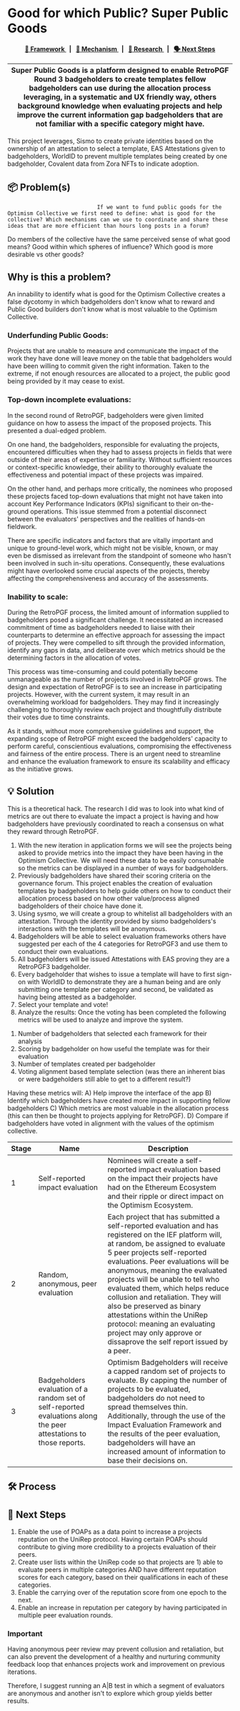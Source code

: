 <p align="center">

# Good for which Public? Super Public Goods 

</p>

<div align="center">
    <h4>
        <a href="/CONTRIBUTING.md">
            👥 Framework
        </a>
        <span>&nbsp;&nbsp;|&nbsp;&nbsp;</span>
        <a href="/CODE_OF_CONDUCT.md">
            🤝 Mechanism
        </a>
        <span>&nbsp;&nbsp;|&nbsp;&nbsp;</span>
        <a href="link">
            🔎 Research
        </a>
        <span>&nbsp;&nbsp;|&nbsp;&nbsp;</span>
        <a href="link">
            🗣️ Next Steps
        </a>
    </h4>
</div>

| Super Public Goods is a platform designed to enable RetroPGF Round 3 badgeholders to create templates fellow badgeholders can use during the allocation process leveraging, in a systematic and UX friendly way, others background knowledge when evaluating projects and help improve the current information gap badgeholders that are not familiar with a specific category might have.
| ------------------------------------------------------------------------------------------------------------------------------------------------------------------------------------------------------------------------------------------------------------------- |

This project leverages, Sismo to create private identities based on the ownership of an attestation to select a template, EAS Attestations given to badgeholders, WorldID to prevent multiple templates being created by one badgeholder, Covalent data from Zora NFTs to indicate adoption.



## 📦 Problem(s)

                                If we want to fund public goods for the Optimism Collective we first need to define: what is good for the collective? Which mechanisms can we use to coordinate and share these ideas that are more efficient than hours long posts in a forum? 
Do members of the collective have the same perceived sense of what good means? Good within which spheres of influence? Which good is more desirable vs other goods?  

## Why is this a problem?
  An innability to identify what is good for the Optimism Collective creates a false dycotomy in which badgeholders don't know what to reward and Public Good builders don't know what is most valuable to the Optimism Collective. 
  
  ### Underfunding Public Goods: 

Projects that are unable to measure and communicate the impact of the work they have done will leave money on the table that badgeholders would have been willing to commit given the right information. Taken to the extreme, if not enough resources are allocated to a project, the public good being provided by it may cease to exist. 

 ### Top-down incomplete evaluations: 
 
In the second round of RetroPGF, badgeholders were given limited guidance on how to assess the impact of the proposed projects. This presented a dual-edged problem. 

On one hand, the badgeholders, responsible for evaluating the projects, encountered difficulties when they had to assess projects in fields that were outside of their areas of expertise or familiarity. Without sufficient resources or context-specific knowledge, their ability to thoroughly evaluate the effectiveness and potential impact of these projects was impaired. 

On the other hand, and perhaps more critically, the nominees who proposed these projects faced top-down evaluations that might not have taken into account Key Performance Indicators (KPIs) significant to their on-the-ground operations. This issue stemmed from a potential disconnect between the evaluators' perspectives and the realities of hands-on fieldwork. 

There are specific indicators and factors that are vitally important and unique to ground-level work, which might not be visible, known, or may even be dismissed as irrelevant from the standpoint of someone who hasn't been involved in such in-situ operations. Consequently, these evaluations might have overlooked some crucial aspects of the projects, thereby affecting the comprehensiveness and accuracy of the assessments.

### Inability to scale:

During the RetroPGF process, the limited amount of information supplied to badgeholders posed a significant challenge. It necessitated an increased commitment of time as badgeholders needed to liaise with their counterparts to determine an effective approach for assessing the impact of projects. They were compelled to sift through the provided information, identify any gaps in data, and deliberate over which metrics should be the determining factors in the allocation of votes.

This process was time-consuming and could potentially become unmanageable as the number of projects involved in RetroPGF grows. The design and expectation of RetroPGF is to see an increase in participating projects. However, with the current system, it may result in an overwhelming workload for badgeholders. They may find it increasingly challenging to thoroughly review each project and thoughtfully distribute their votes due to time constraints.

As it stands, without more comprehensive guidelines and support, the expanding scope of RetroPGF might exceed the badgeholders' capacity to perform careful, conscientious evaluations, compromising the effectiveness and fairness of the entire process. There is an urgent need to streamline and enhance the evaluation framework to ensure its scalability and efficacy as the initiative grows.

## 💡 Solution

This is a theoretical hack. The research I did was to look into what kind of metrics are out there to evaluate the impact a project is having and how badgeholders have previously coordinated to reach a consensus on what they reward through RetroPGF. 
1) With the new iteration in application forms we will see the projects being asked to provide metrics into the impact they have been having in the Optimism Collective. We will need these data to be easily consumable so the metrics can be displayed in a number of ways for badgeholders.
2) Previously badgeholders have shared their scoring criteria on the governance forum. This project enables the creation of evaluation templates by badgeholders to help guide others on how to  conduct their allocation process based on how other value/process aligned badgeholders of their choice have done it. 
3) Using sysmo, we will create a group to whitelist all badgeholders with an attestation. Through the identity provided by sismo badgeholders's interactions with the templates will be anonymous. 
4) Badgeholders will be able to select evaluation frameworks others have suggested per each of the 4 categories for RetroPGF3 and use them to conduct their own evaluations. 
5) All badgeholders will be issued Attestations with EAS proving they are a RetroPGF3 badgeholder. 
6) Every badgeholder that wishes to issue a template will have to first sign-on with WorldID to demonstrate they are a human being and are only submitting one template per category and second, be validated as having being attested as a badgeholder.
7) Select your template and vote! 
8) Analyze the results:
Once the voting has been completed the following metrics will be used to analyze and improve the system. 
1. Number of badgeholders that selected each framework for their analysis
2. Scoring by badgeholder on how useful the template was for their evaluation
3. Number of templates created per badgeholder
4. Voting alignment based template selection (was there an inherent bias or were badgeholders still able to get to a different result?)

Having these metrics will:
A) Help improve the interface of the app 
B) Identify which badgeholders have created more impact in supporting fellow badgeholders
C) Which metrics are most valuable in the allocation process (this can then be thought to projects applying for RetroPGF).
D) Compare if badgeholders have voted in alignment with the values of the optimism collective.


<table>
    <th>Stage</th>
    <th>Name</th>
    <th>Description</th>
    <tbody>
        <tr>
            <td>
                1
            </td>
            <td>
               Self-reported impact evaluation
            </td>
            <td>    
               Nominees will create a self-reported impact evaluation based on the impact their projects have had on the Ethereum Ecosystem and their ripple or direct impact on the Optimism Ecosystem. 
            </td>
        </tr>
        <tr>
            <td>
               2
                </a>
            </td>
            <td>
                Random, anonymous, peer evaluation
            </td>
            <td>    
                Each project that has submitted a self-reported evaluation and has registered on the IEF platform will, at random, be assigned to evaluate 5 peer projects self-reported evaluations. Peer evaluations will be anonymous, meaning the evaluated projects will be unable to tell who evaluated them, which helps reduce collusion and retaliation. They will also be preserved as binary attestations within the UniRep protocol: meaning an evaluating project may only approve or dissaprove the self report issued by a peer. 
            </td>
        </tr>
        <tr>
            <td>
                3
            </td>
            <td>
Badgeholders evaluation of a random set of self-reported evaluations along the peer attestations to those reports.              </td>
            <td>    
              Optimism Badgeholders will receive a capped random set of projects to evaluate. By capping the number of projects to be evaluated, badgeholders do not need to spread themselves thin. Additionally, through the use of the Impact Evaluation Framework and the results of the peer evaluation, badgeholders will have an increased amount of information to base their decisions on. 
            </td>
           <tbody>
</table>

## 🛠 Process



## 📜 Next Steps

1. Enable the use of POAPs as a data point to increase a projects reputation on the UniRep protocol. Having certain POAPs should contribute to giving more credibility to a projects evaluation of their peers. 
2. Create user lists within the UniRep code so that projects are 1) able to evaluate peers in multiple categories AND have different reputation scores for each category, based on their qualifications in each of these categories. 
3. Enable the carrying over of the reputation score from one epoch to the next. 
4. Enable an increase in reputation per category by having participated in multiple peer evaluation rounds. 

### Important


Having anonymous peer review may prevent collusion and retaliation, but can also prevent the development of a healthy and nurturing community feedback loop that enhances projects work and improvement on previous iterations. 

Therefore, I suggest running an A|B test in which a segment of evaluators are anonymous and another isn't to explore which group yields better results. 


